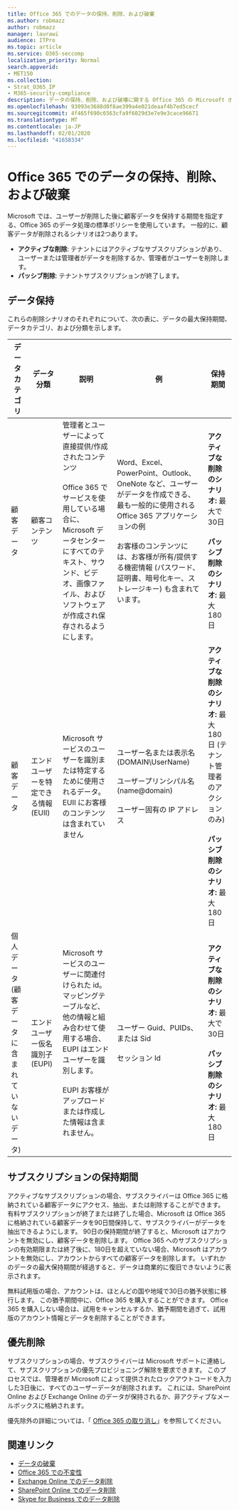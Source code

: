 ```yaml
---
title: Office 365 でのデータの保持、削除、および破棄
ms.author: robmazz
author: robmazz
manager: laurawi
audience: ITPro
ms.topic: article
ms.service: O365-seccomp
localization_priority: Normal
search.appverid:
- MET150
ms.collection:
- Strat_O365_IP
- M365-security-compliance
description: データの保持、削除、および破壊に関する Office 365 の Microsoft ポリシーの概要。
ms.openlocfilehash: 93093e3688d0f8ae399a4e021deaaf4b7ed5cecf
ms.sourcegitcommit: 4f465f690c6563cfa9f6029d3e7e9e3cace96671
ms.translationtype: MT
ms.contentlocale: ja-JP
ms.lasthandoff: 02/01/2020
ms.locfileid: "41658334"
---
```

# <a name="data-retention-deletion-and-destruction-in-office-365"></a>Office 365 でのデータの保持、削除、および破棄

Microsoft では、ユーザーが削除した後に顧客データを保持する期間を指定する、Office 365 のデータ処理の標準ポリシーを使用しています。 一般的に、顧客データが削除されるシナリオは2つあります。

- **アクティブな削除**: テナントにはアクティブなサブスクリプションがあり、ユーザーまたは管理者がデータを削除するか、管理者がユーザーを削除します。
- **パッシブ削除**: テナントサブスクリプションが終了します。

## <a name="data-retention"></a>データ保持

これらの削除シナリオのそれぞれについて、次の表に、データの最大保持期間、データカテゴリ、および分類を示します。

| データカテゴリ | データ分類 | 説明 | 例 | 保持期間 |
|-----------------|-----------------|-----------------|----------------------------------|-------------------------------|
| 顧客データ | 顧客コンテンツ| 管理者とユーザーによって直接提供/作成されたコンテンツ <br><br> Office 365 でサービスを使用している場合に、Microsoft データセンターにすべてのテキスト、サウンド、ビデオ、画像ファイル、およびソフトウェアが作成され保存されるようにします。 | Word、Excel、PowerPoint、Outlook、OneNote など、ユーザーがデータを作成できる、最も一般的に使用される Office 365 アプリケーションの例 <br><br> お客様のコンテンツには、お客様が所有/提供する機密情報 (パスワード、証明書、暗号化キー、ストレージキー) も含まれています。 | **アクティブな削除のシナリオ:** 最大で30日 <br><br> **パッシブ削除のシナリオ:** 最大180日 |
| 顧客データ | エンドユーザーを特定できる情報 (EUII) | Microsoft サービスのユーザーを識別または特定するために使用されるデータ。 EUII にお客様のコンテンツは含まれていません | ユーザー名または表示名 (DOMAIN\UserName) <br><br> ユーザープリンシパル名 (name@domain) <br><br>  ユーザー固有の IP アドレス | **アクティブな削除のシナリオ:** 最大180日 (テナント管理者のアクションのみ) <br><br> **パッシブ削除のシナリオ:** 最大180日 |
| 個人データ <br> (顧客データに含まれていないデータ) | エンドユーザー仮名識別子 (EUPI) | Microsoft サービスのユーザーに関連付けられた id。 マッピングテーブルなど、他の情報と組み合わせて使用する場合、EUPI はエンドユーザーを識別します。 <br><br> EUPI お客様がアップロードまたは作成した情報は含まれません。 | ユーザー Guid、PUIDs、または Sid <br><br> セッション Id | **アクティブな削除のシナリオ:** 最大で30日 <br><br> **パッシブ削除のシナリオ:** 最大180日 |

## <a name="subscription-retention"></a>サブスクリプションの保持期間

アクティブなサブスクリプションの場合、サブスクライバーは Office 365 に格納されている顧客データにアクセス、抽出、または削除することができます。 有料サブスクリプションが終了または終了した場合、Microsoft は Office 365 に格納されている顧客データを90日間保持して、サブスクライバーがデータを抽出できるようにします。 90日の保持期間が終了すると、Microsoft はアカウントを無効にし、顧客データを削除します。 Office 365 へのサブスクリプションの有効期限または終了後に、180日を超えていない場合、Microsoft はアカウントを無効にし、アカウントからすべての顧客データを削除します。 いずれかのデータの最大保持期間が経過すると、データは商業的に復旧できないように表示されます。

無料試用版の場合、アカウントは、ほとんどの国や地域で30日の猶予状態に移行します。 この猶予期間中に、Office 365 を購入することができます。 Office 365 を購入しない場合は、試用をキャンセルするか、猶予期間を過ぎて、試用版のアカウント情報とデータを削除することができます。

## <a name="expedited-deletion"></a>優先削除

サブスクリプションの場合、サブスクライバーは Microsoft サポートに連絡して、サブスクリプションの優先プロビジョニング解除を要求できます。 このプロセスでは、管理者が Microsoft によって提供されたロックアウトコードを入力した3日後に、すべてのユーザーデータが削除されます。 これには、SharePoint Online および Exchange Online のデータが保持されるか、非アクティブなメールボックスに格納されます。

優先除外の詳細については、「 [Office 365 の取り消し](https://docs.microsoft.com/office365/admin/subscriptions-and-billing/cancel-your-subscription)」を参照してください。

## <a name="related-links"></a>関連リンク

- [データの破棄](office-365-data-destruction.md)
- [Office 365 での不変性](office-365-data-immutability.md)
- [Exchange Online でのデータ削除](office-365-exchange-online-data-deletion.md)
- [SharePoint Online でのデータ削除](office-365-sharepoint-online-data-deletion.md)
- [Skype for Business でのデータ削除](office-365-skype-data-deletion.md)